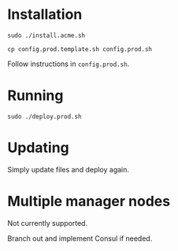 # Installation

`sudo ./install.acme.sh`

`cp config.prod.template.sh config.prod.sh`

Follow instructions in `config.prod.sh`.

# Running

`sudo ./deploy.prod.sh`

# Updating

Simply update files and deploy again.

# Multiple manager nodes

Not currently supported.

Branch out and implement Consul if needed.